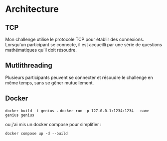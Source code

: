 # Architecture

## TCP

Mon challenge utilise le protocole TCP pour établir des connexions. Lorsqu'un participant se connecte, il est accueilli par une série de questions mathématiques qu'il doit résoudre.

## Mutlithreading

Plusieurs participants peuvent se connecter et résoudre le challenge en même temps, sans se gêner mutuellement.

## Docker

`docker build -t genius .`
`docker run -p 127.0.0.1:1234:1234 --name genius genius`

ou j'ai mis un docker compose pour simplifier :

`docker compose up -d --build`
